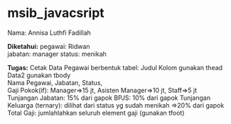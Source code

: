 # msib_javacsript

Nama: Annisa Luthfi Fadillah

**Diketahui:**
pegawai: Ridwan <br>
jabatan: manager 
status: menikah  

**Tugas:**
Cetak Data Pegawai berbentuk tabel: 
Judul Kolom gunakan thead 
Data2 gunakan tbody  
Nama Pegawai, Jabatan, Status,  
Gaji Pokok(if): Manager=>15 jt, Asisten Manager=>10 jt, Staff=>5 jt  
Tunjangan Jabatan: 15% dari gapok 
BPJS: 10% dari gapok 
Tunjangan Keluarga (ternary): dilihat dari status yg sudah menikah =>20% dari gapok 
Total Gaji: jumlahlahkan seluruh element gaji (gunakan tfoot) 
